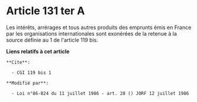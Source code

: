 # Article 131 ter A

Les intérêts, arrérages et tous autres produits des emprunts émis en France par les organisations internationales sont
exonérées de la retenue à la source définie au 1 de l'article 119 bis.

**Liens relatifs à cet article**

	**Cite**:

	  - CGI 119 bis 1

	**Modifié par**:

	  - Loi n°86-824 du 11 juillet 1986 - art. 28 () JORF 12 juillet 1986
